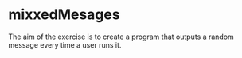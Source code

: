 # mixxedMesages
  The aim of the exercise is to create a program that outputs a random message every time a user runs it.
  
